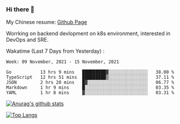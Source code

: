 ### Hi there 👋

My Chinese resume: [Github Page](https://spencercjh.github.io/resume/)

Worrking on backend devlopment on k8s environment, interested in DevOps and SRE.

Wakatime (Last 7 Days from Yesterday) :

<!--START_SECTION:waka-->
```text
Week: 09 November, 2021 - 15 November, 2021

Go           13 hrs 9 mins   █████████▓░░░░░░░░░░░░░░░   38.00 % 
TypeScript   12 hrs 51 mins  █████████▒░░░░░░░░░░░░░░░   37.11 % 
JSON         2 hrs 20 mins   █▓░░░░░░░░░░░░░░░░░░░░░░░   06.77 % 
Markdown     1 hr 9 mins     █░░░░░░░░░░░░░░░░░░░░░░░░   03.35 % 
YAML         1 hr 8 mins     ▓░░░░░░░░░░░░░░░░░░░░░░░░   03.31 % 
```
<!--END_SECTION:waka-->

[![Anurag's github stats](https://github-readme-stats.vercel.app/api?username=spencercjh&theme=tokyonight&show_icons=true)](https://github.com/anuraghazra/github-readme-stats)

[![Top Langs](https://github-readme-stats.vercel.app/api/top-langs/?username=spencercjh&layout=compact&theme=tokyonight)](https://github.com/anuraghazra/github-readme-stats)
